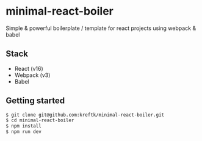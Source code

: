 # minimal-react-boiler
Simple &amp; powerful boilerplate / template for react projects using webpack &amp; babel

## Stack
* React (v16)
* Webpack (v3)
* Babel

## Getting started
```bash
$ git clone git@github.com:kreftk/minimal-react-boiler.git
$ cd minimal-react-boiler
$ npm install
$ npm run dev
```
